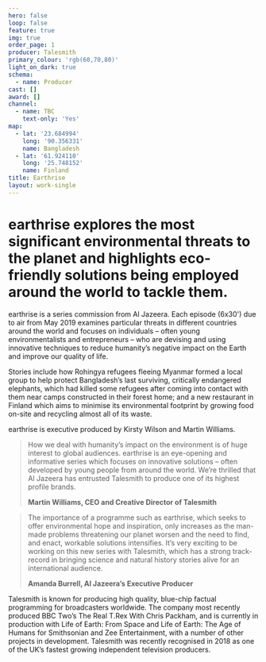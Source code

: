 ```yaml
---
hero: false
loop: false
feature: true
img: true
order_page: 1
producer: Talesmith
primary_colour: 'rgb(60,70,80)'
light_on_dark: true
schema:
  - name: Producer
cast: []
award: []
channel:
  - name: TBC
    text-only: 'Yes'
map:
  - lat: '23.684994'
    long: '90.356331'
    name: Bangladesh
  - lat: '61.924110'
    long: '25.748152'
    name: Finland
title: Earthrise
layout: work-single
---
```

# earthrise explores the most significant environmental threats to the planet and highlights eco-friendly solutions being employed around the world to tackle them.

earthrise is a series commission from Al Jazeera. Each episode (6x30') due to air from May 2019 examines particular threats in different countries around the world and focuses on individuals – often young environmentalists and entrepreneurs – who are devising and using innovative techniques to reduce humanity’s negative impact on the Earth and improve our quality of life.

Stories include how Rohingya refugees fleeing Myanmar formed a local group to help protect Bangladesh’s last surviving, critically endangered elephants, which had killed some refugees after coming into contact with them near camps constructed in their forest home; and a new restaurant in Finland which aims to minimise its environmental footprint by growing food on-site and recycling almost all of its waste.

earthrise is executive produced by Kirsty Wilson and Martin Williams.

> How we deal with humanity’s impact on the environment is of huge interest to global audiences. earthrise is an eye-opening and informative series which focuses on innovative solutions – often developed by young people from around the world. We’re thrilled that Al Jazeera has entrusted Talesmith to produce one of its highest profile brands.
>
> **Martin Williams, CEO and Creative Director of Talesmith**

> The importance of a programme such as earthrise, which seeks to offer environmental hope and inspiration, only increases as the man- made problems threatening our planet worsen and the need to find, and enact, workable solutions intensifies. It’s very exciting to be working on this new series with Talesmith, which has a strong track- record in bringing science and natural history stories alive for an international audience.
>
> **Amanda Burrell, Al Jazeera’s Executive Producer**

Talesmith is known for producing high quality, blue-chip factual programming for broadcasters worldwide. The company most recently produced BBC Two’s The Real T.Rex With Chris Packham, and is currently in production with Life of Earth: From Space and Life of Earth: The Age of Humans for Smithsonian and Zee Entertainment, with a number of other projects in development. Talesmith was recently recognised in 2018 as one of the UK’s fastest growing independent television producers.
